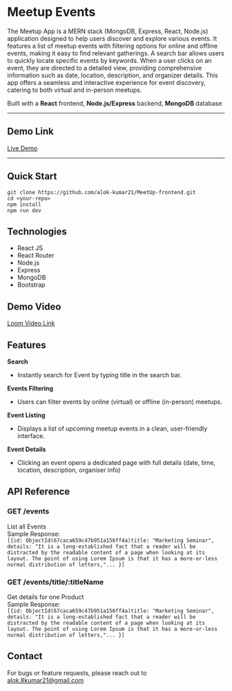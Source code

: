 # Meetup Events

The Meetup App is a MERN stack (MongoDB, Express, React, Node.js) application designed to help users discover and explore various events. It features a list of meetup events with filtering options for online and offline events, making it easy to find relevant gatherings. A search bar allows users to quickly locate specific events by keywords. When a user clicks on an event, they are directed to a detailed view, providing comprehensive information such as date, location, description, and organizer details. This app offers a seamless and interactive experience for event discovery, catering to both virtual and in-person meetups.

Built with a **React** frontend, **Node.js/Express** backend, **MongoDB** database

---

## Demo Link

[Live Demo](https://meet-up-frontend-chi.vercel.app/)

---

## Quick Start

```
git clone https://github.com/alok-kumar21/MeetUp-frontend.git
cd <your-repo>
npm install
npm run dev

```

## Technologies

- React JS
- React Router
- Node.js
- Express
- MongoDB
- Bootstrap

## Demo Video

[Loom Video Link](https://www.loom.com/share/d923cc677f254ace9bd56503a1e4124d?sid=2b4e2f05-80c6-4e18-8b80-d8cfc056c7f6)


## Features

**Search**

- Instantly search for Event by typing title in the search bar.

**Events Filtering**

- Users can filter events by online (virtual) or offline (in-person) meetups.

**Event Listing**

- Displays a list of upcoming meetup events in a clean, user-friendly interface.

**Event Details**

- Clicking an event opens a dedicated page with full details (date, time, location, description, organiser info)

## API Reference

### **GET /events**<br>

List all Events<br>
Sample Response:<br>
`[{id: ObjectId(67caca659c47b951a156ff4a)title: "Marketing Seminar", details: "It is a long-established fact that a reader will be distracted by the readable content of a page when looking at its layout. The point of using Lorem Ipsum is that it has a more-or-less normal distribution of letters,"... }]`

### **GET /events/title/:titleName**<br>

Get details for one Product<br>
Sample Response:<br>
`[{id: ObjectId(67caca659c47b951a156ff4a)title: "Marketing Seminar", details: "It is a long-established fact that a reader will be distracted by the readable content of a page when looking at its layout. The point of using Lorem Ipsum is that it has a more-or-less normal distribution of letters,"... }]`


## Contact

For bugs or feature requests, please reach out to alok.8kumar21@gmail.com

